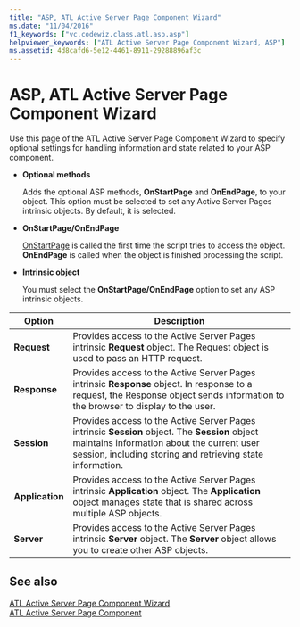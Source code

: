 ```yaml
---
title: "ASP, ATL Active Server Page Component Wizard"
ms.date: "11/04/2016"
f1_keywords: ["vc.codewiz.class.atl.asp.asp"]
helpviewer_keywords: ["ATL Active Server Page Component Wizard, ASP"]
ms.assetid: 4d8cafd6-5e12-4461-8911-29288896af3c
---
```

# ASP, ATL Active Server Page Component Wizard

Use this page of the ATL Active Server Page Component Wizard to specify optional settings for handling information and state related to your ASP component.

- **Optional methods**

   Adds the optional ASP methods, **OnStartPage** and **OnEndPage**, to your object. This option must be selected to set any Active Server Pages intrinsic objects. By default, it is selected.

- **OnStartPage/OnEndPage**

   [OnStartPage](https://msdn.microsoft.com/library/ms691624.aspx) is called the first time the script tries to access the object. **OnEndPage** is called when the object is finished processing the script.

- **Intrinsic object**

   You must select the **OnStartPage/OnEndPage** option to set any ASP intrinsic objects.

|Option|Description|
|------------|-----------------|
|**Request**|Provides access to the Active Server Pages intrinsic **Request** object. The Request object is used to pass an HTTP request.|
|**Response**|Provides access to the Active Server Pages intrinsic **Response** object. In response to a request, the Response object sends information to the browser to display to the user.|
|**Session**|Provides access to the Active Server Pages intrinsic **Session** object. The **Session** object maintains information about the current user session, including storing and retrieving state information.|
|**Application**|Provides access to the Active Server Pages intrinsic **Application** object. The **Application** object manages state that is shared across multiple ASP objects.|
|**Server**|Provides access to the Active Server Pages intrinsic **Server** object. The **Server** object allows you to create other ASP objects.|

## See also

[ATL Active Server Page Component Wizard](../../atl/reference/atl-active-server-page-component-wizard.md)<br/>
[ATL Active Server Page Component](../../atl/reference/adding-an-atl-active-server-page-component.md)
